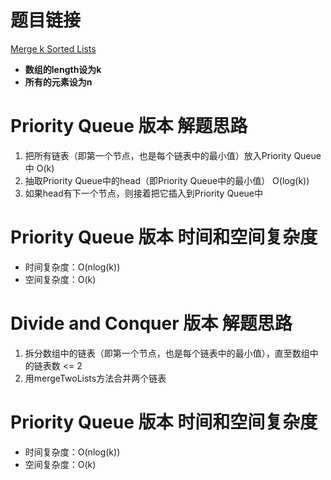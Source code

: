 # 题目链接

[Merge k Sorted Lists](https://leetcode.com/problems/merge-k-sorted-lists/)

- **数组的length设为k**
- **所有的元素设为n**

# Priority Queue 版本 解题思路

1. 把所有链表（即第一个节点，也是每个链表中的最小值）放入Priority Queue中 O(k)
2. 抽取Priority Queue中的head（即Priority Queue中的最小值） O(log(k))
3. 如果head有下一个节点，则接着把它插入到Priority Queue中

# Priority Queue 版本 时间和空间复杂度

- 时间复杂度：O(nlog(k))
- 空间复杂度：O(k)

# Divide and Conquer 版本 解题思路

1. 拆分数组中的链表（即第一个节点，也是每个链表中的最小值），直至数组中的链表数 <= 2
2. 用mergeTwoLists方法合并两个链表
# Priority Queue 版本 时间和空间复杂度

- 时间复杂度：O(nlog(k))
- 空间复杂度：O(k)
